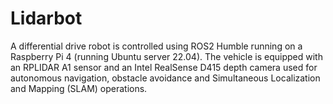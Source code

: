 # Lidarbot

A differential drive robot is controlled using ROS2 Humble running on a Raspberry Pi 4 (running Ubuntu server 22.04). The vehicle is equipped with an RPLIDAR A1 sensor and an Intel RealSense D415 depth camera used for autonomous navigation, obstacle avoidance and Simultaneous Localization and Mapping (SLAM) operations. 
